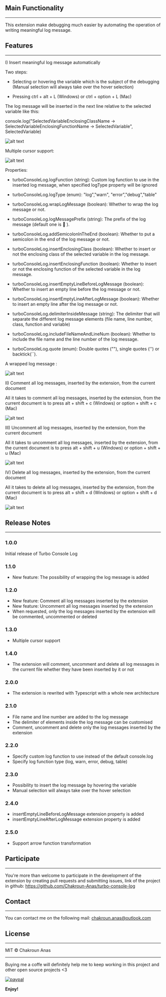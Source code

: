 ## Main Functionality

---

This extension make debugging much easier by automating the operation of writing meaningful log message.

## Features

---

I) Insert meaningful log message automatically

Two steps:

- Selecting or hovering the variable which is the subject of the debugging (Manual selection will always take over the hover selection)

- Pressing ctrl + alt + L (Windows) or ctrl + option + L (Mac)

The log message will be inserted in the next line relative to the selected variable like this:

console.log("SelectedVariableEnclosingClassName -> SelectedVariableEnclosingFunctionName -> SelectedVariable", SelectedVariable)

![alt text](https://image.ibb.co/dysw7p/insert_log_message.gif 'Inserting meaningful log message after selecting a variable')

Multiple cursor support:

![alt text](https://i.ibb.co/Jk2pmRG/tcl-multiple-selections.gif 'Multiple cursor support')

Properties:

- turboConsoleLog.logFunction (string): Custom log function to use in the inserted log message, when specified logType property will be ignored

- turboConsoleLog.logType (enum): "log","warn", "error","debug","table"

- turboConsoleLog.wrapLogMessage (boolean): Whether to wrap the log message or not.

- turboConsoleLog.logMessagePrefix (string): The prefix of the log message (default one is 🚀 ).

- turboConsoleLog.addSemicolonInTheEnd (boolean): Whether to put a semicolon in the end of the log message or not.

- turboConsoleLog.insertEnclosingClass (boolean): Whether to insert or not the enclosing class of the selected variable in the log message.

- turboConsoleLog.insertEnclosingFunction (boolean): Whether to insert or not the enclosing function of the selected variable in the log message.

- turboConsoleLog.insertEmptyLineBeforeLogMessage (boolean): Whether to insert an empty line before the log message or not.

- turboConsoleLog.insertEmptyLineAfterLogMessage (boolean): Whether to insert an empty line after the log message or not.

- turboConsoleLog.delimiterInsideMessage (string): The delimiter that will separate the different log message elements (file name, line number, class, function and variable)

- turboConsoleLog.includeFileNameAndLineNum (boolean): Whether to include the file name and the line number of the log message.

- turboConsoleLog.quote (enum): Double quotes (""), single quotes ('') or backtick(``).

A wrapped log message :

![alt text](https://image.ibb.co/h9yfYU/wrap_log_message.gif 'Wrapping The log message')

II) Comment all log messages, inserted by the extension, from the current document

All it takes to comment all log messages, inserted by the extension, from the current document is to press alt + shift + c (Windows) or option + shift + c (Mac)

![alt text](https://image.ibb.co/eVwTL9/comment_log_messages.gif 'Comment all log messages, inserted by the extension, from the current file')

III) Uncomment all log messages, inserted by the extension, from the current document

All it takes to uncomment all log messages, inserted by the extension, from the current document is to press alt + shift + u (Windows) or option + shift + u (Mac)

![alt text](https://image.ibb.co/cp9q09/uncomment_log_messages.gif 'Uncomment all log messages, inserted by the extension, from the current file')

IV) Delete all log messages, inserted by the extension, from the current document

All it takes to delete all log messages, inserted by the extension, from the current document is to press alt + shift + d (Windows) or option + shift + d (Mac)

![alt text](https://image.ibb.co/jv9UtU/delete_all_log_messages.gif 'Delete all log messages, inserted by the extension, from the current file')

## Release Notes

---

### 1.0.0

Initial release of Turbo Console Log

### 1.1.0

- New feature: The possibility of wrapping the log message is added

### 1.2.0

- New feature: Comment all log messages inserted by the extension
- New feature: Uncomment all log messages inserted by the extension
- When requested, only the log messages inserted by the extension will be commented, uncommented or deleted

### 1.3.0

- Multiple cursor support

### 1.4.0

- The extension will comment, uncomment and delete all log messages in the current file whether they have been inserted by it or not

### 2.0.0

- The extension is rewrited with Typescript with a whole new architecture

### 2.1.0

- File name and line number are added to the log message
- The delimiter of elements inside the log message can be customised
- Comment, uncomment and delete only the log messages inserted by the extension

### 2.2.0

- Specify custom log function to use instead of the default console.log
- Specify log function type (log, warn, error, debug, table)

### 2.3.0

- Possibility to insert the log message by hovering the variable
- Manual selection will always take over the hover selection

### 2.4.0

- insertEmptyLineBeforeLogMessage extension property is added
- insertEmptyLineAfterLogMessage extension property is added

### 2.5.0

- Support arrow function transformation

## Participate

---

You're more than welcome to participate in the development of the extension by creating pull requests and submitting issues, link of the project in github: https://github.com/Chakroun-Anas/turbo-console-log

## Contact

---

You can contact me on the following mail: chakroun.anas@outlook.com

## License

---

MIT &copy; Chakroun Anas

---

Buying me a coffe will definitely help me to keep working in this project and other open source projects <3

[![paypal](https://www.paypalobjects.com/en_US/i/btn/btn_donateCC_LG.gif)](https://www.paypal.me/ChakrounAnas)

**Enjoy!**
